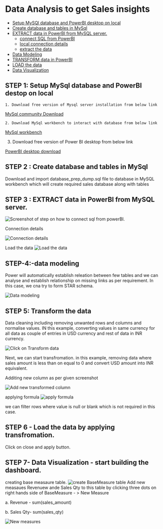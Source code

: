 # Data Analysis to get Sales insights

- [Setup MySQl database and PowerBI desktop on local ](#-STEP-1-:-Setup-MySql-database-and-PowerBI-destop-on-local)
- [Create database and tables in MySql ](#-STEP2:Create-database-and-tables-in-MySql)
- [EXTRACT data in PowerBI from MySQL server.](#-STEP3:EXTRACT-data-in-PowerBI-from-MySQL-server)
    - [connect SQL from PowerBI ](#:connection-details)
    - [local connection details](#:connection-details)
    - [extract the data](#:extract-data)
- [Data Modeling ](#STEP-4:-data-modeling)
- [TRANSFORM data in PowerBI ](#STEP5:-transform)
- [LOAD the data](#STEP-6:-Load-the-data-by-applying-transfromation)
- [Data Visualization](#STEP-7:-Data-Visualization-start-building-the-dashboard.)


  

## STEP 1: Setup MySql database and PowerBI destop on local
    1. Download free version of Mysql server installation from below link 
    
   [MySql community Download](https://dev.mysql.com/downloads/file/?id=534319)

    2. Download MySql workbench to interact with database from below link

   [MySql workbench](https://dev.mysql.com/downloads/workbench/)

   3. Download free version of Power BI desktop from below link
      
   [PowerBI desktop download](https://www.microsoft.com/en-us/download/details.aspx?id=58494)

## STEP 2 :  Create database and tables in MySql

  Download and import database_prep_dump.sql file to database in MySQL workbench which will create required sales database along with tables

## STEP 3 :  EXTRACT data in PowerBI from MySQL server.

![Screenshot of step on how to connect sql from powerBI.](https://github.com/kunalpatade92/Kunal_data_analytics_sales/blob/main/src/get_data_from_mySql_db.jpg)


 Connection details

 ![Connection details](https://github.com/kunalpatade92/Kunal_data_analytics_sales/blob/main/src/connection_details.jpg)

 Load the data 
 ![Load the data](https://github.com/kunalpatade92/Kunal_data_analytics_sales/blob/main/src/Load_data.jpg)

 ## STEP-4:-data modeling

 Power will automatically establish releation between few tables and we can analyse and establish relationship on missing links as per requirement.
 In this case, we cna try to form STAR schema.

 ![Data modeling](https://github.com/kunalpatade92/Kunal_data_analytics_sales/blob/main/src/Data_modeling.jpg)

 ## STEP 5: Transform the data

 Data cleaning including removing unwanted rows and columns and normalise values. IN this example, converting values in same currency for all data as couple of entries in USD currency and rest of data in INR currency.
 

 ![Click on Transform data](https://github.com/kunalpatade92/Kunal_data_analytics_sales/blob/main/src/Transform_data_1.jpg)

Next, we can start transfromation. in this example, removing data where sales amount is less than on equal to 0 and convert USD amount into INR equivalent.

Additing new column as per given screenshot

![Add new transformed column](https://github.com/kunalpatade92/Kunal_data_analytics_sales/blob/main/src/transformed_column.jpg)

applying formula
![apply formula](https://github.com/kunalpatade92/Kunal_data_analytics_sales/blob/main/src/formula_transform_column.jpg)

we can filter rows where value is null or blank which is not required in this case.



## STEP 6 - Load the data by applying transfromation.

Click on close and apply button.

## STEP 7- Data Visualization - start building the dashboard.

creating base measaure table.
![create BaseMeasure table](https://github.com/kunalpatade92/Kunal_data_analytics_sales/blob/main/src/base_mesaure.jpg)
Add new measaues Revenuew ande Sales Qty to this table by clicking three dots on right hands side of BaseMeasure - > New Measure

a. Revenue - sum(sales_amount)

b. Sales Qty- sum(sales_qty)

![New measures](https://github.com/kunalpatade92/Kunal_data_analytics_sales/blob/main/src/new_measures.jpg)



 



        
       



